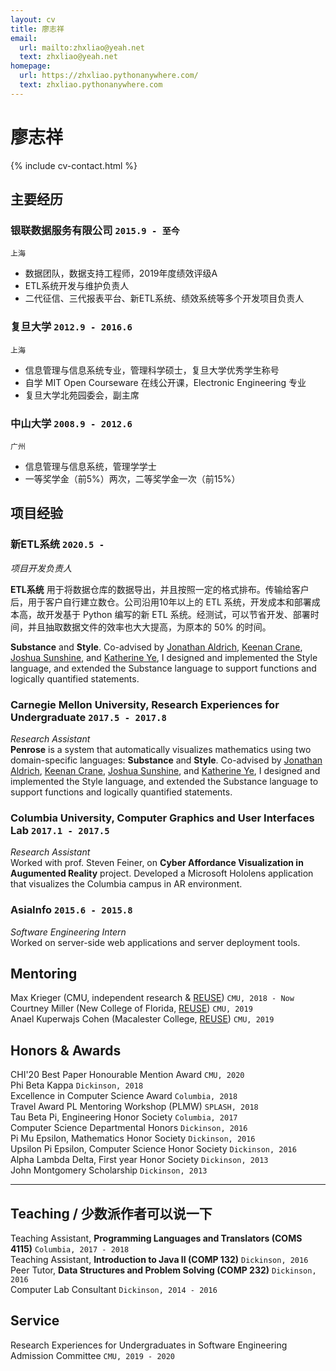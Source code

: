 ```yaml
---
layout: cv
title: 廖志祥
email:
  url: mailto:zhxliao@yeah.net
  text: zhxliao@yeah.net
homepage:
  url: https://zhxliao.pythonanywhere.com/
  text: zhxliao.pythonanywhere.com
---
```


# **廖志祥**

<!--
include contact information from the front matter
Supported arguments:
    - homepage: url, text
    - phone
    - email
-->

{% include cv-contact.html %}

## 主要经历

### **银联数据服务有限公司** `2015.9 - 至今`

```
上海
```

- 数据团队，数据支持工程师，2019年度绩效评级A
- ETL系统开发与维护负责人
- 二代征信、三代报表平台、新ETL系统、绩效系统等多个开发项目负责人

### **复旦大学** `2012.9 - 2016.6`

```
上海
```

- 信息管理与信息系统专业，管理科学硕士，复旦大学优秀学生称号
- 自学 MIT Open Courseware 在线公开课，Electronic Engineering 专业
- 复旦大学北苑园委会，副主席

### **中山大学** `2008.9 - 2012.6`

```
广州
```

- 信息管理与信息系统，管理学学士
- 一等奖学金（前5%）两次，二等奖学金一次（前15%）

## 项目经验

### **新ETL系统** `2020.5 -`

_项目开发负责人_<br>

**ETL系统** 用于将数据仓库的数据导出，并且按照一定的格式排布。传输给客户后，用于客户自行建立数仓。公司沿用10年以上的 ETL 系统，开发成本和部署成本高，故开发基于 Python 编写的新 ETL 系统。经测试，可以节省开发、部署时间，并且抽取数据文件的效率也大大提高，为原本的 50% 的时间。

**Substance** and **Style**. Co-advised by [Jonathan Aldrich](https://www.cs.cmu.edu/~./aldrich/), [Keenan Crane](https://www.cs.cmu.edu/~kmcrane/), [Joshua Sunshine](http://www.cs.cmu.edu/~jssunshi/), and [Katherine Ye](https://www.cs.cmu.edu/~kqy/), I designed and implemented the Style language, and extended the Substance language to support functions and logically quantified statements.

### **Carnegie Mellon University, Research Experiences for Undergraduate** `2017.5 - 2017.8`

_Research Assistant_<br>
**Penrose** is a system that automatically visualizes mathematics using two domain-specific languages: **Substance** and **Style**. Co-advised by [Jonathan Aldrich](https://www.cs.cmu.edu/~./aldrich/), [Keenan Crane](https://www.cs.cmu.edu/~kmcrane/), [Joshua Sunshine](http://www.cs.cmu.edu/~jssunshi/), and [Katherine Ye](https://www.cs.cmu.edu/~kqy/), I designed and implemented the Style language, and extended the Substance language to support functions and logically quantified statements.

### **Columbia University, Computer Graphics and User Interfaces Lab** `2017.1 - 2017.5`

_Research Assistant_<br>
Worked with prof. Steven Feiner, on **Cyber Affordance Visualization in Augumented Reality** project. Developed a Microsoft Hololens application that visualizes the Columbia campus in AR environment.

### **AsiaInfo** `2015.6 - 2015.8`

_Software Engineering Intern_<br>
Worked on server-side web applications and server deployment tools.

## Mentoring

Max Krieger (CMU, independent research & [REUSE](https://www.cmu.edu/scs/isr/reuse/)) `CMU, 2018 - Now` <br>
Courtney Miller (New College of Florida, [REUSE](https://www.cmu.edu/scs/isr/reuse/)) `CMU, 2019` <br>
Anael Kuperwajs Cohen (Macalester College, [REUSE](https://www.cmu.edu/scs/isr/reuse/)) `CMU, 2019` <br>

## Honors & Awards

CHI'20 Best Paper Honourable Mention Award `CMU, 2020` <br>
Phi Beta Kappa `Dickinson, 2018` <br>
Excellence in Computer Science Award `Columbia, 2018` <br>
Travel Award PL Mentoring Workshop (PLMW) `SPLASH, 2018` <br>
Tau Beta Pi, Engineering Honor Society `Columbia, 2017` <br>
Computer Science Departmental Honors `Dickinson, 2016` <br>
Pi Mu Epsilon, Mathematics Honor Society `Dickinson, 2016` <br>
Upsilon Pi Epsilon, Computer Science Honor Society `Dickinson, 2016` <br>
Alpha Lambda Delta, First year Honor Society `Dickinson, 2013`<br>
John Montgomery Scholarship `Dickinson, 2013` <br>

---

## Teaching / 少数派作者可以说一下

Teaching Assistant, **Programming Languages and Translators (COMS 4115)** `Columbia, 2017 - 2018` <br>
Teaching Assistant, **Introduction to Java II (COMP 132)** `Dickinson, 2016` <br>
Peer Tutor, **Data Structures and Problem Solving (COMP 232)** `Dickinson, 2016` <br>
Computer Lab Consultant `Dickinson, 2014 - 2016` <br>


## Service

Research Experiences for Undergraduates in Software Engineering Admission Committee `CMU, 2019 - 2020`

<!-- ### Footer

Last updated: May 2013 -->
